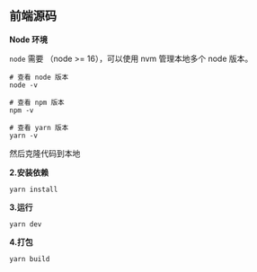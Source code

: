 

## 前端源码
**Node 环境**

`node` 需要 （node >= 16），可以使用 nvm 管理本地多个 node 版本。

```
# 查看 node 版本
node -v

# 查看 npm 版本
npm -v

# 查看 yarn 版本
yarn -v
```

然后克隆代码到本地

**2.安装依赖**

```
yarn install
```

**3.运行**
```
yarn dev
```

**4.打包**
```
yarn build
```

